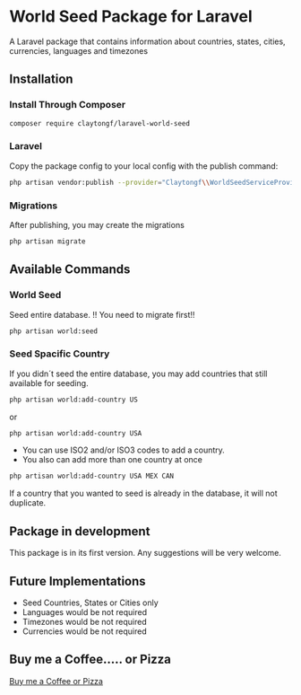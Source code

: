 # World Seed Package for Laravel

A Laravel package that contains information about countries, states, cities, currencies, languages and timezones

## Installation

### Install Through Composer

```bash
composer require claytongf/laravel-world-seed
```

### Laravel

Copy the package config to your local config with the publish command:

```bash
php artisan vendor:publish --provider="Claytongf\\WorldSeedServiceProvider"
```

### Migrations

After publishing, you may create the migrations

```bash
php artisan migrate
```

## Available Commands

### World Seed

Seed entire database.
!! You need to migrate first!!

```bash
php artisan world:seed
```

### Seed Spacific Country

If you didn´t seed the entire database, you may add countries that still available for seeding.

```bash
php artisan world:add-country US
```

or

```bash
php artisan world:add-country USA
```

- You can use ISO2 and/or ISO3 codes to add a country.
- You also can add more than one country at once

```bash
php artisan world:add-country USA MEX CAN
```

If a country that you wanted to seed is already in the database, it will not duplicate.

## Package in development

This package is in its first version. Any suggestions will be very welcome.

## Future Implementations

- Seed Countries, States or Cities only
- Languages would be not required
- Timezones would be not required
- Currencies would be not required

## Buy me a Coffee..... or Pizza

[Buy me a Coffee or Pizza](https://www.buymeacoffee.com/botaficha)
